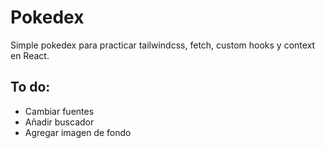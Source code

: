 # Pokedex

Simple pokedex para practicar tailwindcss, fetch, custom hooks y context en React.

## To do:
- Cambiar fuentes
- Añadir buscador
- Agregar imagen de fondo